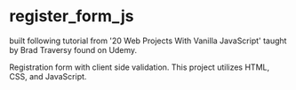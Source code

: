 # register_form_js

built following tutorial from '20 Web Projects With Vanilla JavaScript' taught by Brad Traversy found on Udemy.

Registration form with client side validation.
This project utilizes HTML, CSS, and JavaScript.
